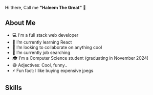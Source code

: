 Hi there, Call me **"Haleem The Great"** 👋

## About Me
- 💻 I'm a full stack web developer
- 🌱 I’m currently learning React
- 👯 I’m looking to collaborate on anything cool
- 🤔 I’m currently job searching
- 🎓 I'm a Computer Science student (graduating in November 2024)
- 😄 Adjectives: Cool, funny..
- ⚡ Fun fact: I like buying expensive jpegs


## Skills
